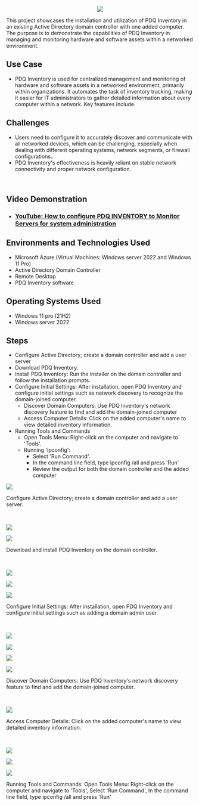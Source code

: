 <p align="center">
<img src="https://i.imgur.com/1ufljaP.png"/>
</p>

This project showcases the installation and utilization of PDQ Inventory in an existing Active Directory domain controller with one added computer. The purpose is to demonstrate the capabilities of PDQ Inventory in managing and monitoring hardware and software assets within a networked environment.

## Use Case
- PDQ Inventory is used for centralized management and monitoring of hardware and software assets in a networked environment, primarily within organizations. It automates the task of inventory tracking, making it easier for IT administrators to gather detailed information about every computer within a network. Key features include.

## Challenges
- Users need to configure it to accurately discover and communicate with all networked devices, which can be challenging, especially when dealing with different operating systems, network segments, or firewall configurations..
- PDQ Inventory's effectiveness is heavily reliant on stable network connectivity and proper network configuration.

<br />


<h2>Video Demonstration</h2>

- ### [YouTube: How to configure PDQ INVENTORY to Monitor Servers for system administration](https://youtu.be/PshVUrDVxIE)

<h2>Environments and Technologies Used</h2>

- Microsoft Azure (Virtual Machines: Windows server 2022 and Windows 11 Pro)
- Active Directory Domain Controller
- Remote Desktop
- PDQ Inventory software

<h2>Operating Systems Used </h2>

- Windows 11 pro</b> (21H2)
- Windows server 2022

<h2>Steps</h2>

- Configure Active Directory; create a domain controller and add a user server
- Download PDQ Inventory.
- Install PDQ Inventory: Run the installer on the domain controller and follow the installation prompts.
- Configure Initial Settings: After installation, open PDQ Inventory and configure initial settings such as network discovery to recognize the domain-joined computer
  - Discover Domain Computers: Use PDQ Inventory's network discovery feature to find and add the domain-joined computer
  - Access Computer Details: Click on the added computer's name to view detailed inventory information.
- Running Tools and Commands
  - Open Tools Menu: Right-click on the computer and navigate to 'Tools'.
  - Running 'ipconfig':
      - Select 'Run Command'.
      - In the command line field, type ipconfig /all and press 'Run'
      - Review the output for both the domain controller and the added computer   



<p>
<img src="https://i.imgur.com/VGhsyHW.png"/>
</p>
<p>
Configure Active Directory; create a domain controller and add a user server.
</p>
<br />

<p>
<img src="https://i.imgur.com/liZrZX1.png"/>
</p>
<p>
<img src="https://i.imgur.com/5Z9XD9s.png"/>
</p>
<p>
Download and install PDQ Inventory on the domain controller.
</p>
<br />

<p>
<img src="https://i.imgur.com/PU401Gy.png"/>
</p>
<p>
<img src="https://i.imgur.com/ANpYL1v.png"/>
</p>
<p>
<img src="https://i.imgur.com/I0ioLL3.png"/>
</p>
<p>
Configure Initial Settings: After installation, open PDQ Inventory and configure initial settings such as adding a domain admin user.
</p>
<br />

<p>
<img src="https://i.imgur.com/hHBaWXD.png"/>
</p>
<p>
<img src="https://i.imgur.com/h08fDJq.png"/>
</p>
<p>
<img src="https://i.imgur.com/5YPpkoT.png"/>
</p>
<p>
<img src="https://i.imgur.com/dEgLZ2M.png"/>
</p>
<p>
Discover Domain Computers: Use PDQ Inventory's network discovery feature to find and add the domain-joined computer.
</p>
<br />

<p>
<img src="https://i.imgur.com/T3oet8i.png"/>
</p>
<p>
Access Computer Details: Click on the added computer's name to view detailed inventory information.
</p>
<br />

<p>
<img src="https://i.imgur.com/Ik2Rlwp.png"/>
</p>
<p>
<img src="https://i.imgur.com/xFpafGx.png"/>
</p>
<p>
<img src="https://i.imgur.com/2CJWftm.png"/>
</p>
<p>
Running Tools and Commands: Open Tools Menu: Right-click on the computer and navigate to 'Tools',
Select 'Run Command', 
In the command line field, type ipconfig /all and press 'Run'
</p>
<br />

